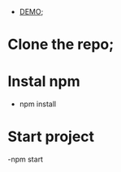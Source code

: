 - [DEMO]("http://Mikle25.github.io/react-game-millioner");

# Clone the repo;

# Instal npm
  - npm install

# Start project
  -npm start
